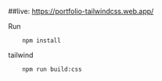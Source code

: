 
##live: https://portfolio-tailwindcss.web.app/ 

Run

```
    npm install
```

tailwind

```
    npm run build:css
```
